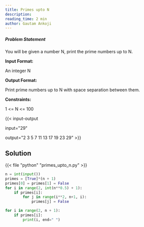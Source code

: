 ```yaml
---
title: Primes upto N
description: 
reading_time: 2 min
author: Gautam Ankoji
---
```


##### Problem Statement

You will be given a number N, print the prime numbers up to N.

**Input Format:**

An integer N

**Output Format:**

Print prime numbers up to N with space separation between them.

**Constraints:**

1 <= N <= 100

{{< input-output

input="29"

output="2 3 5 7 11 13 17 19 23 29" >}}

## Solution

<!-- **Approach:** -->

{{< file "python" "primes_upto_n.py" >}}

```py
n = int(input())
primes = [True]*(n + 1)
primes[0] = primes[1] = False
for i in range(2, int(n**0.5) + 1):
    if primes[i]:
        for j in range(i**2, n+1, i):
            primes[j] = False

for i in range(2, n + 1):
    if primes[i]:
        print(i, end=" ")
```
